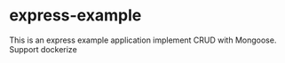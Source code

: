 # express-example
This is an express example application implement CRUD with Mongoose. Support dockerize

